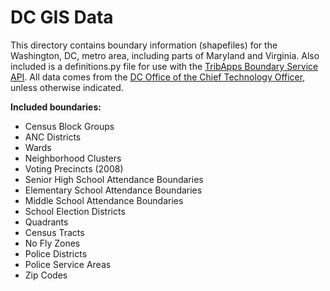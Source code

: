 DC GIS Data
===========

This directory contains boundary information (shapefiles) for the Washington, DC, metro area, including parts of Maryland and Virginia. Also included is a definitions.py file for use with the [TribApps Boundary Service API][1]. All data comes from the [DC Office of the Chief Technology Officer][2], unless otherwise indicated.

 [1]: https://github.com/newsapps/boundaryservice "TribApps Boundary Service on GitHub"
 [2]: http://data.dc.gov "DC Office of the Chief Technology Officer"

**Included boundaries:**

 - Census Block Groups
 - ANC Districts
 - Wards
 - Neighborhood Clusters
 - Voting Precincts (2008)
 - Senior High School Attendance Boundaries
 - Elementary School Attendance Boundaries 
 - Middle School Attendance Boundaries
 - School Election Districts
 - Quadrants
 - Census Tracts
 - No Fly Zones
 - Police Districts
 - Police Service Areas
 - Zip Codes